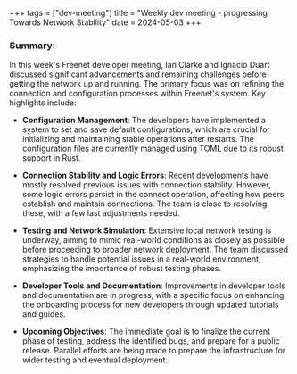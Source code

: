 +++
tags = ["dev-meeting"]
title = "Weekly dev meeting - progressing Towards Network Stability"
date = 2024-05-03
+++

### Summary:

In this week's Freenet developer meeting, Ian Clarke and Ignacio Duart discussed significant advancements and remaining
challenges before getting the network up and running. The primary focus was on refining the connection and configuration
processes within Freenet's system. Key highlights include:

- **Configuration Management**: The developers have implemented a system to set and save default configurations, which
  are crucial for initializing and maintaining stable operations after restarts. The configuration files are currently
  managed using TOML due to its robust support in Rust.

- **Connection Stability and Logic Errors**: Recent developments have mostly resolved previous issues with connection
  stability. However, some logic errors persist in the connect operation, affecting how peers establish and maintain
  connections. The team is close to resolving these, with a few last adjustments needed.

- **Testing and Network Simulation**: Extensive local network testing is underway, aiming to mimic real-world conditions
  as closely as possible before proceeding to broader network deployment. The team discussed strategies to handle
  potential issues in a real-world environment, emphasizing the importance of robust testing phases.

- **Developer Tools and Documentation**: Improvements in developer tools and documentation are in progress, with a
  specific focus on enhancing the onboarding process for new developers through updated tutorials and guides.

- **Upcoming Objectives**: The immediate goal is to finalize the current phase of testing, address the identified bugs,
  and prepare for a public release. Parallel efforts are being made to prepare the infrastructure for wider testing and
  eventual deployment.
